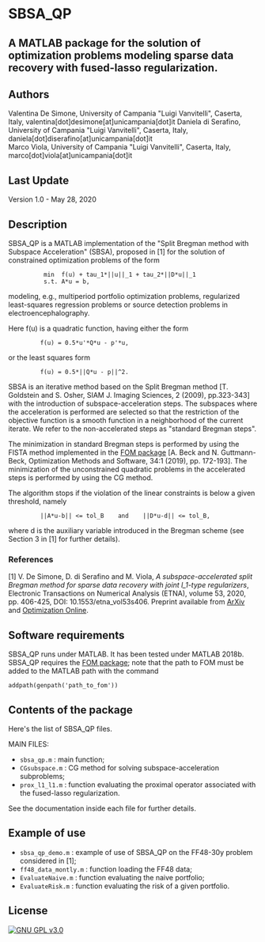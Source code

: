 # SBSA_QP

## A MATLAB package for the solution of optimization problems modeling sparse data recovery with fused-lasso regularization.

## Authors
Valentina De Simone, University of Campania "Luigi Vanvitelli", Caserta, Italy, valentina[dot]desimone[at]unicampania[dot]it
Daniela di Serafino, University of Campania "Luigi Vanvitelli", Caserta, Italy, daniela[dot]diserafino[at]unicampania[dot]it   
Marco Viola, University of Campania "Luigi Vanvitelli", Caserta, Italy, marco[dot]viola[at]unicampania[dot]it

## Last Update
Version 1.0 - May 28, 2020

## Description
SBSA_QP is a MATLAB implementation of the "Split Bregman method with Subspace 
Acceleration" (SBSA), proposed in [1] for the solution of constrained
optimization problems of the form

              min  f(u) + tau_1*||u||_1 + tau_2*||D*u||_1
              s.t. A*u = b,

modeling, e.g., multiperiod portfolio optimization problems, regularized
least-squares regression problems or source detection problems in
electroencephalography.

Here f(u) is a quadratic function, having either the form 

             f(u) = 0.5*u'*Q*u - p'*u,

or the least squares form

             f(u) = 0.5*||Q*u - p||^2.

SBSA is an iterative method based on the Split Bregman method
[T. Goldstein and S. Osher, SIAM J. Imaging Sciences, 2 (2009), pp.323-343]
with the introduction of subspace-acceleration steps.
The subspaces where the acceleration is performed are selected so that 
the restriction of the objective function is a smooth function in a 
neighborhood of the current iterate. We refer to the non-accelerated steps
as "standard Bregman steps".

The minimization in standard Bregman steps is performed by using the FISTA
method implemented in the [FOM package](https://sites.google.com/site/fomsolver/)
[A. Beck and N. Guttmann-Beck, Optimization Methods and Software, 34:1 (2019), pp. 172-193]. 
The minimization of the unconstrained quadratic problems in the accelerated
steps is performed by using the CG method.

The algorithm stops if the violation of the linear constraints is below a
given threshold, namely

             ||A*u-b|| <= tol_B    and    ||D*u-d|| <= tol_B,

where d is the auxiliary variable introduced in the Bregman scheme (see
Section 3 in [1] for further details).

### References
[1] V. De Simone, D. di Serafino and M. Viola,
*A subspace-accelerated split Bregman method for sparse data recovery with joint l_1-type regularizers*,
Electronic Transactions on Numerical Analysis (ETNA), volume 53, 2020, pp. 406-425, DOI: 10.1553/etna_vol53s406.
Preprint available from [ArXiv](https://arxiv.org/abs/1912.06805) and [Optimization Online](http://www.optimization-online.org/DB_HTML/2019/12/7519.html).

## Software requirements
SBSA_QP runs under MATLAB. It has been tested under MATLAB 2018b.
SBSA_QP requires the [FOM package](https://sites.google.com/site/fomsolver/);
note that the path to FOM must be added to the MATLAB path with the command

`addpath(genpath('path_to_fom'))`


## Contents of the package
Here's the list of SBSA_QP files.

MAIN FILES:

- `sbsa_qp.m`    : main function;
- `CGsubspace.m` : CG method for solving subspace-acceleration subproblems;
- `prox_l1_l1.m` : function evaluating the proximal operator associated with the fused-lasso regularization.

See the documentation inside each file for further details.

## Example of use
- `sbsa_qp_demo.m`     : example of use of SBSA_QP on the FF48-30y problem considered in [1];
- `ff48_data_montly.m` : function loading the FF48 data;
- `EvaluateNaive.m`    : function evaluating the naive portfolio;
- `EvaluateRisk.m`     : function evaluating the risk of a given portfolio.

## License
[![GNU GPL v3.0](http://www.gnu.org/graphics/gplv3-127x51.png)](http://www.gnu.org/licenses/gpl.html)
